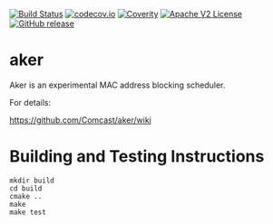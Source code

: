[![Build Status](https://travis-ci.org/xmidt-org/aker.svg?branch=main)](https://travis-ci.org/xmidt-org/aker)
[![codecov.io](http://codecov.io/github/xmidt-org/aker/coverage.svg?branch=main)](http://codecov.io/github/xmidt-org/aker?branch=main)
[![Coverity](https://img.shields.io/coverity/scan/14083.svg)](https://scan.coverity.com/projects/comcast-aker)
[![Apache V2 License](http://img.shields.io/badge/license-Apache%20V2-blue.svg)](https://github.com/xmidt-org/aker/blob/main/LICENSE)
[![GitHub release](https://img.shields.io/github/release/xmidt-org/aker.svg)](CHANGELOG.md)

# aker

Aker is an experimental MAC address blocking scheduler.

For details:

https://github.com/Comcast/aker/wiki


# Building and Testing Instructions

```
mkdir build
cd build
cmake ..
make
make test
```
